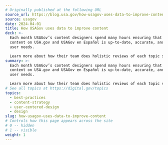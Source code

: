 ```yaml
---
# Originally published at the following URL
source_url: https://blog.usa.gov/how-usagov-uses-data-to-improve-content
source: usagov
date: 2024-04-01
title: How USAGov uses data to improve content
deck: >-
  Each month USAGov’s content designers spend many hours ensuring that the
  content on USA.gov and USAGov en Español is up-to-date, accurate, and meeting
  user needs. 

  Learn more about how their team does holistic reviews of each topic section based on a rolling calendar with the goal of updating all content at least every 6 months.
summary: >-
  Each month USAGov’s content designers spend many hours ensuring that the
  content on USA.gov and USAGov en Español is up-to-date, accurate, and meeting
  user needs. 

  Learn more about how their team does holistic reviews of each topic section based on a rolling calendar with the goal of updating all content at least every 6 months.
# See all topics at https://digital.gov/topics
topics:
  - best-practices
  - content-strategy
  - user-centered-design
  - design
slug: how-usagov-uses-data-to-improve-content
# Controls how this page appears across the site
# 0 -- hidden
# 1 -- visible
weight: 1
---
```


